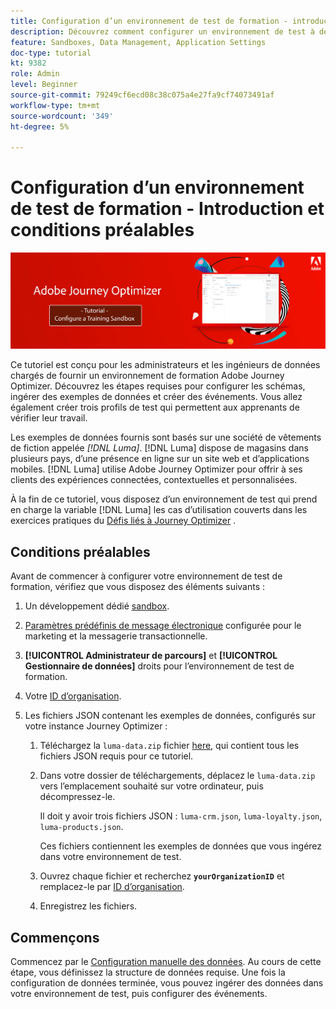 ```yaml
---
title: Configuration d’un environnement de test de formation - introduction
description: Découvrez comment configurer un environnement de test à des fins de formation. Suivez les étapes requises pour configurer les schémas, ingérer des exemples de données et créer des événements.
feature: Sandboxes, Data Management, Application Settings
doc-type: tutorial
kt: 9382
role: Admin
level: Beginner
source-git-commit: 79249cf6ecd08c38c075a4e27fa9cf74073491af
workflow-type: tm+mt
source-wordcount: '349'
ht-degree: 5%

---
```



# Configuration d’un environnement de test de formation - Introduction et conditions préalables

![Tutoriel sur la bannière - Configuration d’un environnement de test de formation](./assets/ajo-banner-configure-training-sandbox.png)

Ce tutoriel est conçu pour les administrateurs et les ingénieurs de données chargés de fournir un environnement de formation Adobe Journey Optimizer. Découvrez les étapes requises pour configurer les schémas, ingérer des exemples de données et créer des événements. Vous allez également créer trois profils de test qui permettent aux apprenants de vérifier leur travail.

Les exemples de données fournis sont basés sur une société de vêtements de fiction appelée _[!DNL Luma]_. [!DNL Luma] dispose de magasins dans plusieurs pays, d’une présence en ligne sur un site web et d’applications mobiles. [!DNL Luma] utilise Adobe Journey Optimizer pour offrir à ses clients des expériences connectées, contextuelles et personnalisées.

À la fin de ce tutoriel, vous disposez d’un environnement de test qui prend en charge la variable [!DNL Luma] les cas d’utilisation couverts dans les exercices pratiques du [Défis liés à Journey Optimizer](/help/challenges/introduction-and-prerequisites.md) .

## Conditions préalables

Avant de commencer à configurer votre environnement de test de formation, vérifiez que vous disposez des éléments suivants :

1. Un développement dédié [sandbox](https://experienceleague.adobe.com/docs/journey-optimizer-learn/tutorials/access-control/create-and-manage-sandboxes.html?lang=en).
1. [Paramètres prédéfinis de message électronique](https://experienceleague.adobe.com/docs/journey-optimizer-learn/tutorials/channel-configuration/set-up-email-channel.html?lang=en) configurée pour le marketing et la messagerie transactionnelle.
1. **[!UICONTROL Administrateur de parcours]** et **[!UICONTROL Gestionnaire de données]** droits pour l’environnement de test de formation.
1. Votre [ID d’organisation](https://experienceleague.adobe.com/docs/core-services/interface/administration/organizations.html?lang=fr).

1. Les fichiers JSON contenant les exemples de données, configurés sur votre instance Journey Optimizer :

   1. Téléchargez la `luma-data.zip` fichier [here](/help/tutorial-configure-a-training-sandbox/assets/luma-data.zip), qui contient tous les fichiers JSON requis pour ce tutoriel.

   1. Dans votre dossier de téléchargements, déplacez le `luma-data.zip` vers l’emplacement souhaité sur votre ordinateur, puis décompressez-le.

      Il doit y avoir trois fichiers JSON : `luma-crm.json`, `luma-loyalty.json`, `luma-products.json`.

      Ces fichiers contiennent les exemples de données que vous ingérez dans votre environnement de test.

   1. Ouvrez chaque fichier et recherchez **`yourOrganizationID`** et remplacez-le par [ID d’organisation](https://experienceleague.adobe.com/docs/core-services/interface/administration/organizations.html?lang=en).

   1. Enregistrez les fichiers.

## Commençons

Commencez par le [Configuration manuelle des données](/help/tutorial-configure-a-training-sandbox/manual-data-set-up.md). Au cours de cette étape, vous définissez la structure de données requise. Une fois la configuration de données terminée, vous pouvez ingérer des données dans votre environnement de test, puis configurer des événements.
